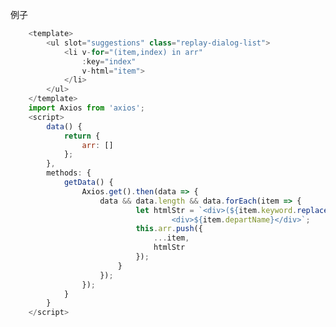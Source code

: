 <!--
title: vue中将html字符串转换成html遇到的小问题,
categories: 技术,
path: /articleDetail,
comments: true,
date: 2019-05-24 20:14:55,
tags: ,
keywords: ,
description: ,
photos: vue
-->

例子

```js
    <template>
        <ul slot="suggestions" class="replay-dialog-list">
            <li v-for="(item,index) in arr"
                :key="index"
                v-html="item">
            </li>
        </ul>
    </template>
    import Axios from 'axios';
    <script>
        data() {
            return {
                arr: []
            };
        },
        methods: {
            getData() {
                Axios.get().then(data => {
                    data && data.length && data.forEach(item => {
                            let htmlStr = `<div>(${item.keyword.replace(item.keyword, `<span>${item.keyword}</span>`)})</div>
                                    <div>${item.departName}</div>`;
                            this.arr.push({
                                ...item,
                                htmlStr
                            });
                        }
                    });
                });
            }
        }
    </script>
```
